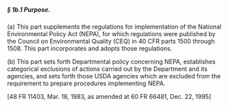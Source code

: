 ##### § 1b.1 Purpose. #####

(a) This part supplements the regulations for implementation of the National Environmental Policy Act (NEPA), for which regulations were published by the Council on Environmental Quality (CEQ) in 40 CFR parts 1500 through 1508. This part incorporates and adopts those regulations.

(b) This part sets forth Departmental policy concerning NEPA, establishes categorical exclusions of actions carried out by the Department and its agencies, and sets forth those USDA agencies which are excluded from the requirement to prepare procedures implementing NEPA.

[48 FR 11403, Mar. 18, 1983, as amended at 60 FR 66481, Dec. 22, 1995]